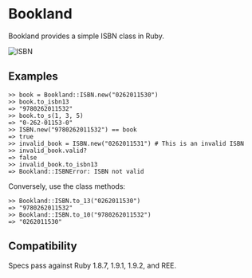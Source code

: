 Bookland
========

Bookland provides a simple ISBN class in Ruby.

![ISBN](http://upload.wikimedia.org/wikipedia/commons/thumb/2/28/EAN-13-ISBN-13.svg/540px-EAN-13-ISBN-13.svg.png)

Examples
--------

    >> book = Bookland::ISBN.new("0262011530")
    >> book.to_isbn13
    => "9780262011532"
    >> book.to_s(1, 3, 5)
    => "0-262-01153-0"
    >> ISBN.new("9780262011532") == book
    => true
    >> invalid_book = ISBN.new("0262011531") # This is an invalid ISBN
    >> invalid_book.valid?
    => false
    >> invalid_book.to_isbn13
    => Bookland::ISBNError: ISBN not valid

Conversely, use the class methods:

    >> Bookland::ISBN.to_13("0262011530")
    => "9780262011532"
    >> Bookland::ISBN.to_10("9780262011532")
    => "0262011530"

Compatibility
-------------

Specs pass against Ruby 1.8.7, 1.9.1, 1.9.2, and REE.
